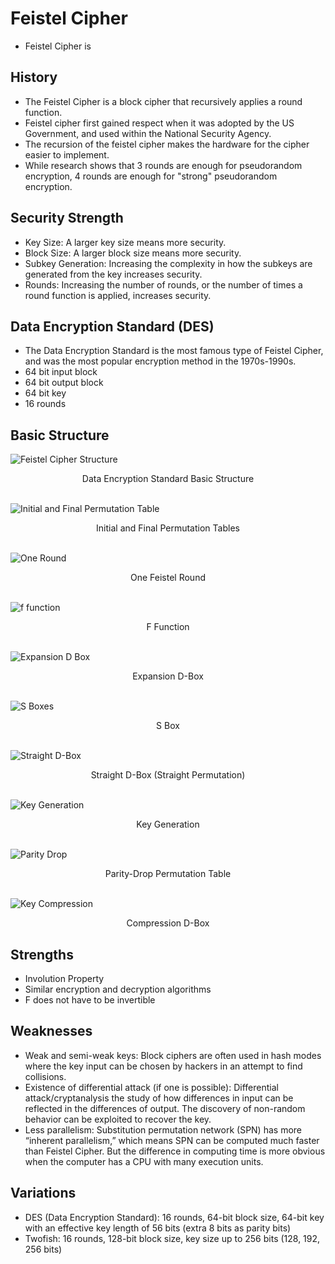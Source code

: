 # Feistel Cipher 
* Feistel Cipher is 

## History
* The Feistel Cipher is a block cipher that recursively applies a round function.
* Feistel cipher first gained respect when it was adopted by the US Government, and used within the National Security Agency.
* The recursion of the feistel cipher makes the hardware for the cipher easier to implement.
* While research shows that 3 rounds are enough for pseudorandom encryption, 4 rounds are enough for "strong" pseudorandom encryption.

## Security Strength
* Key Size: A larger key size means more security.
* Block Size: A larger block size means more security.
* Subkey Generation: Increasing the complexity in how the subkeys are generated from the key increases security.
* Rounds: Increasing the number of rounds, or the number of times a round function is applied, increases security.

## Data Encryption Standard (DES)
* The Data Encryption Standard is the most famous type of Feistel Cipher, and was the most popular encryption method in the 1970s-1990s.
* 64 bit input block
* 64 bit output block
* 64 bit key
* 16 rounds

## Basic Structure
![Feistel Cipher Structure](img/BasicStructure.png)
<center>Data Encryption Standard Basic Structure</center>

\
![Initial and Final Permutation Table](img/PermutationTables.png)
<center>Initial and Final Permutation Tables</center>

\
![One Round](img/OneRound.png)
<center>One Feistel Round</center>

\
![f function](img/ffunction.png)
<center>F Function</center>

\
![Expansion D Box](img/expansionBox.png)
<center>Expansion D-Box</center>

\
![S Boxes](img/sBox.png)
<center>S Box</center>

\
![Straight D-Box](img/straightPermutation.png)
<center>Straight D-Box (Straight Permutation)</center>

\
![Key Generation](img/KeyGeneration.png)
<center>Key Generation</center>

\
![Parity Drop](img/parityDrop.png)
<center>Parity-Drop Permutation Table</center>

\
![Key Compression](img/keyCompression.png)
<center>Compression D-Box</center>

## Strengths
* Involution Property
* Similar encryption and decryption algorithms
* F does not have to be invertible

## Weaknesses
* Weak and semi-weak keys: Block ciphers are often used in hash modes where the key input can be chosen by hackers in an attempt to find collisions.
* Existence of differential attack (if one is possible): Differential attack/cryptanalysis the study of how differences in input can be reflected in the differences of output. The discovery of non-random behavior can be exploited to recover the key.
* Less parallelism: Substitution permutation network (SPN) has more “inherent parallelism,” which means SPN can be computed much faster than Feistel Cipher. But the difference in computing time is more obvious when the computer has a CPU with many execution units.

## Variations
* DES (Data Encryption Standard): 16 rounds, 64-bit block size, 64-bit key with an effective key length of 56 bits (extra 8 bits as parity bits)
* Twofish: 16 rounds, 128-bit block size, key size up to 256 bits (128, 192, 256 bits)
